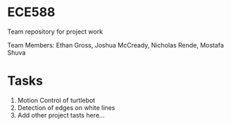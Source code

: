 # ECE588
Team repository for project work

Team Members: Ethan Gross, Joshua McCready, Nicholas Rende, Mostafa Shuva

# Tasks
1. Motion Control of turtlebot
2. Detection of edges on white lines
3. Add other project tasts here...
